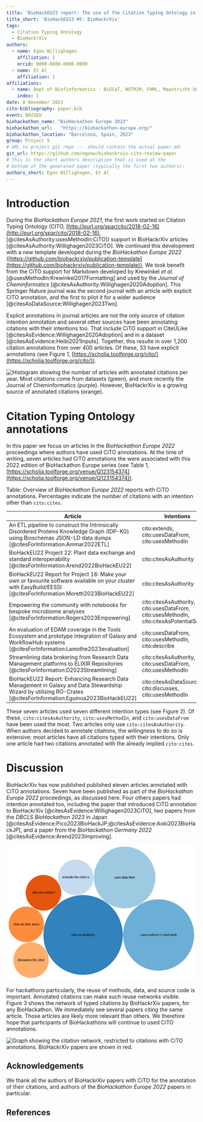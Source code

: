 ```yaml
---
title: 'BioHackEU23 report: The use of the Citation Typing Ontology in BioHackrXiv preprints'
title_short: 'BioHackEU23 #5: BioHackrXiv'
tags:
  - Citation Typing Ontology
  - BioHackrXiv
authors:
  - name: Egon Willighagen
    affiliation: 1
    orcid: 0000-0000-0000-0000
  - name: Et Al
    affiliation: 1
affiliations:
  - name: Dept of Biofinformatics - BiGCaT, NUTRIM, FHML, Maastricht University, The Netherlands
    index: 1
date: 8 November 2023
cito-bibliography: paper.bib
event: BH23EU
biohackathon_name: "BioHackathon Europe 2023"
biohackathon_url:   "https://biohackathon-europe.org/"
biohackathon_location: "Barcelona, Spain, 2023"
group: Project 5
# URL to project git repo --- should contain the actual paper.md:
git_url: https://github.com/egonw/biohackrxiv-cito-review-paper
# This is the short authors description that is used at the
# bottom of the generated paper (typically the first two authors):
authors_short: Egon Willighagen, Et Al
---
```



# Introduction

During the *BioHackathon Europe 2021*, the first work started on Citation Typing Ontology (CITO,
[http://purl.org/spar/cito/2018-02-16](http://purl.org/spar/cito/2018-02-16), [@citesAsAuthority:usesMethodIn:CiTO])
support in BioHackrXiv articles [@citesAsAuthority:Willighagen2023CiTO].
We continued this development with a new template developed during the *BioHackathon Europe 2022*
([https://github.com/biohackrxiv/publication-template](https://github.com/biohackrxiv/publication-template)). We took benefit from the CiTO support for Markdown developed by Krewinkel *et al.*
[@usesMethodIn:Krewinkel2017Formatting] and used by the *Journal of Cheminformatics* [@citesAsAuthority:Willighagen2020Adoption]. This Springer Nature journal
was the second journal with an article with explicit CiTO annotation,
and the first to pilot it for a wider audience [@citesAsDataSource:Willighagen2023Two].

Explicit annotations in journal articles are not the only source of citation intention
annotation and several other sources have been annotating citations with their
intentions too. That include CiTO support in CiteULike [@citesAsEvidence:Willighagen2020Adoption]
and in a dataset [@citesAsEvidence:Heibi2021Inputs].
Together, this resulte in over 1,200 citation annotations from over 400 articles.
Of these, 33 have explicit annotations (see Figure 1, [https://scholia.toolforge.org/cito/](https://scholia.toolforge.org/cito/)).

![Histogram showing the number of articles with annotated citations per year. Most citations come from datasets (green),
and more recently the Journal of Cheminformatics (purple). However, BioHackrXiv is a growing source of annotated citations (orange).](./citoOverTime.png)

# Citation Typing Ontology annotations

In this paper we focus on articles in the *BioHackathon Europe 2022* proceedings
where authors have used CiTO annotations.
At the time of writing, seven articles had CiTO annotations the were associated
with this 2022 edition of BioHackathon Europe series (see Table 1,
[https://scholia.toolforge.org/venue/Q123154374](https://scholia.toolforge.org/venue/Q123154374)).

Table: Overview of *BioHackathon Europe 2022* reports with CiTO annotations.
Percentages indicate the number of citations with an intention other than `cito:cites`.

|**Article** |**Intentions** | **%CiTO** |
------------ |------------ |---
An ETL pipeline to construct the Intrinsically Disordered Proteins Knowledge Graph (IDP-KG) using Bioschemas JSON-LD data dumps [@citesForInformation:Ammar2022ETL]|cito:extends, cito:usesDataFrom, cito:usesMethodIn|71%|
BioHackEU22 Project 22: Plant data exchange and standard interoperability [@citesForInformation:Arend2022BioHackEU22]|cito:citesAsAuthority|100%|
BioHackEU22 Report for Project 16: Make your own or favourite software available on your cluster with EasyBuild/EESSI [@citesForInformation:Moretti2023BioHackEU22]|cito:citesAsAuthority|100%|
Empowering the community with notebooks for bespoke microbiome analyses [@citesForInformation:Rogers2023Empowering]|cito:citesAsAuthority, cito:usesDataFrom, cito:usesMethodIn, cito:citesAsPotentialSolution|100%|
An evaluation of EDAM coverage in the Tools Ecosystem and prototype integration of Galaxy and WorkflowHub systems [@citesForInformation:Lamothe2023evaluation]|cito:usesDataFrom, cito:usesMethodIn, cito:describe|100%|
Streamlining data brokering from Research Data Management platforms to ELIXIR Repositories [@citesForInformation:D2023Streamlining]|cito:citesAsAuthority, cito:usesDataFrom, cito:usesMethodIn|100%|
BioHackEU22 Report: Enhancing Research Data Management in Galaxy and Data Stewardship Wizard by utilising RO-Crates [@citesForInformation:Eguinoa2023BioHackEU22]|cito:citesAsDataSource, cito:discusses, cito:usesMethodIn|100%|

These seven articles used seven different intention types (see Figure 2). Of these,
`cito:citesAsAuthority`, `cito:usesMethodIn`, and `cito:usesDataFrom` have been
used the most. Two articles only use `cito:citesAsAuthority`. When authors decided
to annotate citaitons, the willingness to do so is extensive:
most articles have all citations typed with their intentions.
Only one article had two citations annotated with the already implied `cito:cites`.

# Discussion

BioHackrXiv has now published published eleven articles annotated with CiTO annotations.
Seven have been published as part of the *BioHackathon Europe 2022* proceedings, as
discussed here. Four others papers had intention annotated too, including the paper
that introduced CiTO annotation to BioHackrXiv [@citesAsEvidence:Willighagen2023CiTO],
two papers from the *DBCLS BioHackathon 2023* in Japan [@citesAsEvidence:Pico2023BioHackJP;@citesAsEvidence:Aoki2023BioHackJP],
and a paper from the *BioHackathon Germany 2022* [@citesAsEvidence:Arend2023Improving].

![Bubble chart with the citation intentions used by the *BioHackathon Europe 2022* papers.](./citationIntentions.png)

For hackathons particularly, the reuse of methods, data, and source code is important.
Annotated citations can make such reuse networks visible. Figure 3 shows the network
of typed citations by BioHackrXiv papers, for any BioHackathon. We immediately
see several papers citing the same article. Those articles are likely more relevant
than others. We therefore hope that participants of BioHackathons will continue to used
CiTO annotations.

![Graph showing the citation network, restricted to citations with CiTO annotations.
BioHackrXiv papers are shown in red.](./reuseNetwork.png)


## Acknowledgements

We thank all the authors of BioHackrXiv papers with CiTO for the annotation of their citations,
and authors of the *BioHackathon Europe 2022* papers in particular.

## References
